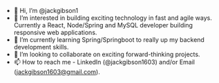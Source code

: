 - 👋 Hi, I’m @jackgibson1
- 👀 I’m interested in building exciting technology in fast and agile ways. Currently a React, Node/Spring and MySQL developer building responsive web applications.
- 🌱 I’m currently learning Spring/Springboot to really up my backend development skills.
- 💞️ I’m looking to collaborate on exciting forward-thinking projects.
- 📫 How to reach me - LinkedIn (@jackgibson1603) and/or Email (jackgibson1603@gmail.com).

<!---
jackgibson1/jackgibson1 is a ✨ special ✨ repository because its `README.md` (this file) appears on your GitHub profile.
You can click the Preview link to take a look at your changes.
--->
